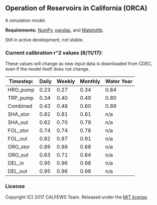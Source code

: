 ## Operation of Reservoirs in California (ORCA)

A simulation model. 

**Requirements:** [NumPy](http://www.numpy.org/), [pandas](http://pandas.pydata.org/), and [Matplotlib](http://matplotlib.org/).

Still in active development, not stable.

### Current calibration r^2 values (8/11/17):
These values will change as new input data is downloaded from CDEC, even if the model itself does not change.

| Timestep:  | Daily | Weekly | Monthly | Water Year |
| ---------- | ----- | ------ | ------- | ---------- |
| HRO_pump | 0.23 | 0.27 | 0.34 | 0.84 |
| TRP_pump | 0.34 | 0.40 | 0.49 | 0.80 |
| Combined | 0.43 | 0.48 | 0.60 | 0.89 |
| SHA_stor | 0.82 | 0.81 | 0.81 | n/a |
| SHA_out  | 0.62 | 0.70 | 0.79 | n/a |
| FOL_stor | 0.74 | 0.74 | 0.78 | n/a |
| FOL_out  | 0.82 | 0.87 | 0.91 | n/a |
| ORO_stor | 0.89 | 0.88 | 0.88 | n/a |
| ORO_out  | 0.63 | 0.71 | 0.84 | n/a |
| DEL_in   | 0.95 | 0.96 | 0.98 | n/a |
| DEL_out  | 0.95 | 0.96 | 0.98 | n/a |

### License
Copyright (C) 2017 CALFEWS Team. Released under the [MIT license](LICENSE.md).
